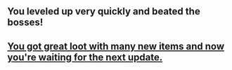 You leveled up very quickly and beated the bosses!
---
## [You got great loot with many new items and now you're waiting for the next update.](Beginning.md)